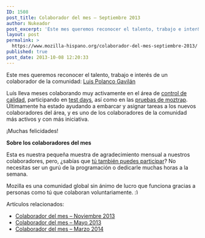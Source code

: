 ```yaml
---
ID: 1508
post_title: Colaborador del mes – Septiembre 2013
author: Nukeador
post_excerpt: 'Este mes queremos reconocer el talento, trabajo e inter&eacute;s de un colaborador de la comunidad: Luis Polanco Gavil&aacute;n'
layout: post
permalink: >
  https://www.mozilla-hispano.org/colaborador-del-mes-septiembre-2013/
published: true
post_date: 2013-10-08 12:20:33
---
```

<p>Este mes queremos reconocer el talento, trabajo e interés de un colaborador de la comunidad: <a href="https://www.mozilla-hispano.org/documentacion/Usuario:Luisanthonyp">Luis Polanco Gavilán</a></p>
<p>Luís lleva meses colaborando muy activamente en el área de <a href="https://www.mozilla-hispano.org/documentacion/Control_de_calidad">control de calidad</a>, participando en <a href="https://www.mozilla-hispano.org/documentacion/Participar_en_los_testdays">test days</a>, así como en las <a href="https://www.mozilla-hispano.org/documentacion/Pruebas_Moztrap_para_Aurora_y_Nightly">pruebas de moztrap</a>. Últimamente ha estado ayudando a embarcar y asignar tareas a los nuevos colaboradores del área, y es uno de los colaboradores de la comunidad más activos y con más iniciativa.</p>
<p>¡Muchas felicidades!</p>
<p><strong>Sobre los colaboradores del mes</strong></p>
<p>Esta es nuestra pequeña muestra de agradecimiento mensual a nuestros colaboradores, pero, ¿sabías que <a href="https://www.mozilla-hispano.org/documentacion/Colabora">tú también puedes participar</a>? No necesitas ser un gurú de la programación o dedicarle muchas horas a la semana.</p>
<p>Mozilla es una comunidad global sin ánimo de lucro que funciona gracias a personas como tú que colaboran voluntariamente. <img src="https://www.mozilla-hispano.org/wp-includes/images/smilies/simple-smile.png" alt=":)" class="wp-smiley" style="height: 1em; max-height: 1em;" /></p>
<div class='yarpp-related-rss'>
<p>Artículos relacionados:</p><ul>
<li><a href="https://www.mozilla-hispano.org/colaborador-del-mes-noviembre-2013/" rel="bookmark" title="Colaborador del mes &#8211; Noviembre 2013">Colaborador del mes &#8211; Noviembre 2013 </a></li>
<li><a href="https://www.mozilla-hispano.org/colaborador-del-mes-mayo-2013/" rel="bookmark" title="Colaborador del mes &#8211; Mayo 2013">Colaborador del mes &#8211; Mayo 2013 </a></li>
<li><a href="https://www.mozilla-hispano.org/colaborador-del-mes-marzo-2014/" rel="bookmark" title="Colaborador del mes &#8211; Marzo 2014">Colaborador del mes &#8211; Marzo 2014 </a></li>
</ul>
</div>